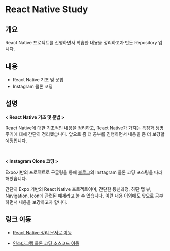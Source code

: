 # React Native Study

## 개요

React Native 프로젝트를 진행하면서 학습한 내용을 정리하고자 만든 Repository 입니다.

## 내용

- React Native 기초 및 문법
- Instagram 클론 코딩

## 설명

__< React Native 기초 및 문법 >__

React Native에 대한 기초적인 내용을 정리하고, React Native가 가지는 특징과 생명주기에 대해 간단히 정리했습니다. 앞으로 좀 더 공부를 진행하면서 내용을 좀 더 보강할 예정입니다.

<br/>

__< Instagram Clone 코딩 >__

Expo기반의 프로젝트로 구글링을 통해 [블로그](https://busy.org/@anpigon/react-native-ui-5-1548346515419)의 Instagram 클론 코딩 포스팅을 따라해봤습니다.

간단히 Expo 기반의 React Native 프로젝트이며, 간단한 통신과정, 하단 탭 뷰, Navigation, Icon에 관련된 예제라고 볼 수 있습니다. 이런 내용 이외에도 앞으로 공부하면서 내용을 보강하고자 합니다.

## 링크 이동

- [React Native 정리 문서로 이동](./study/ReactNative-Study.md)

- [인스타그램 클론 코딩 소스코드 이동](./instagramClone)


